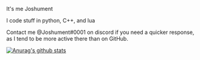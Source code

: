 It's me Joshument

I code stuff in python, C++, and lua

Contact me @Joshument#0001 on discord if you need a quicker response, as I tend to be more active there than on GitHub.

[![Anurag's github stats](https://github-readme-stats.vercel.app/api?username=Joshument)](https://github.com/anuraghazra/github-readme-stats)
